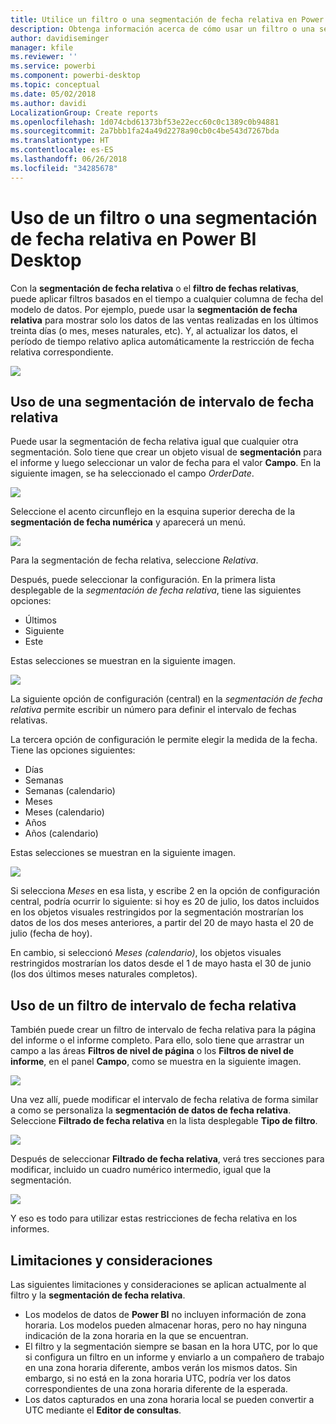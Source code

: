 ```yaml
---
title: Utilice un filtro o una segmentación de fecha relativa en Power BI Desktop
description: Obtenga información acerca de cómo usar un filtro o una segmentación de datos para restringir los intervalos de fechas relativas en Power BI Desktop
author: davidiseminger
manager: kfile
ms.reviewer: ''
ms.service: powerbi
ms.component: powerbi-desktop
ms.topic: conceptual
ms.date: 05/02/2018
ms.author: davidi
LocalizationGroup: Create reports
ms.openlocfilehash: 1d074cbd61373bf53e22ecc60c0c1389c0b94881
ms.sourcegitcommit: 2a7bbb1fa24a49d2278a90cb0c4be543d7267bda
ms.translationtype: HT
ms.contentlocale: es-ES
ms.lasthandoff: 06/26/2018
ms.locfileid: "34285678"
---
```

# <a name="use-a-relative-date-slicer-and-filter-in-power-bi-desktop"></a>Uso de un filtro o una segmentación de fecha relativa en Power BI Desktop
Con la **segmentación de fecha relativa** o el **filtro de fechas relativas**, puede aplicar filtros basados en el tiempo a cualquier columna de fecha del modelo de datos. Por ejemplo, puede usar la **segmentación de fecha relativa** para mostrar solo los datos de las ventas realizadas en los últimos treinta días (o mes, meses naturales, etc). Y, al actualizar los datos, el período de tiempo relativo aplica automáticamente la restricción de fecha relativa correspondiente.

![](media/desktop-slicer-filter-date-range/relative-date-range-slicer-filter_01.png)

## <a name="using-the-relative-date-range-slicer"></a>Uso de una segmentación de intervalo de fecha relativa
Puede usar la segmentación de fecha relativa igual que cualquier otra segmentación. Solo tiene que crear un objeto visual de **segmentación** para el informe y luego seleccionar un valor de fecha para el valor **Campo**. En la siguiente imagen, se ha seleccionado el campo *OrderDate*.

![](media/desktop-slicer-filter-date-range/relative-date-range-slicer-filter_02.png)

Seleccione el acento circunflejo en la esquina superior derecha de la **segmentación de fecha numérica** y aparecerá un menú.

![](media/desktop-slicer-filter-date-range/relative-date-range-slicer-filter_03.png)

Para la segmentación de fecha relativa, seleccione *Relativa*.

Después, puede seleccionar la configuración. En la primera lista desplegable de la *segmentación de fecha relativa*, tiene las siguientes opciones:

* Últimos
* Siguiente
* Este

Estas selecciones se muestran en la siguiente imagen.

![](media/desktop-slicer-filter-date-range/relative-date-range-slicer-filter_04.png)

La siguiente opción de configuración (central) en la *segmentación de fecha relativa* permite escribir un número para definir el intervalo de fechas relativas.

La tercera opción de configuración le permite elegir la medida de la fecha. Tiene las opciones siguientes:

* Días
* Semanas
* Semanas (calendario)
* Meses
* Meses (calendario)
* Años
* Años (calendario)

Estas selecciones se muestran en la siguiente imagen.

![](media/desktop-slicer-filter-date-range/relative-date-range-slicer-filter_05.png)

Si selecciona *Meses* en esa lista, y escribe 2 en la opción de configuración central, podría ocurrir lo siguiente: si hoy es 20 de julio, los datos incluidos en los objetos visuales restringidos por la segmentación mostrarían los datos de los dos meses anteriores, a partir del 20 de mayo hasta el 20 de julio (fecha de hoy).

En cambio, si seleccionó *Meses (calendario)*, los objetos visuales restringidos mostrarían los datos desde el 1 de mayo hasta el 30 de junio (los dos últimos meses naturales completos).

## <a name="using-the-relative-date-range-filter"></a>Uso de un filtro de intervalo de fecha relativa
También puede crear un filtro de intervalo de fecha relativa para la página del informe o el informe completo. Para ello, solo tiene que arrastrar un campo a las áreas **Filtros de nivel de página** o los **Filtros de nivel de informe**, en el panel **Campo**, como se muestra en la siguiente imagen.

![](media/desktop-slicer-filter-date-range/relative-date-range-slicer-filter_06.png)

Una vez allí, puede modificar el intervalo de fecha relativa de forma similar a como se personaliza la **segmentación de datos de fecha relativa**. Seleccione **Filtrado de fecha relativa** en la lista desplegable **Tipo de filtro**.

![](media/desktop-slicer-filter-date-range/relative-date-range-slicer-filter_07.png)

Después de seleccionar **Filtrado de fecha relativa**, verá tres secciones para modificar, incluido un cuadro numérico intermedio, igual que la segmentación.

![](media/desktop-slicer-filter-date-range/relative-date-range-slicer-filter_08.png)

Y eso es todo para utilizar estas restricciones de fecha relativa en los informes.

## <a name="limitations-and-considerations"></a>Limitaciones y consideraciones
Las siguientes limitaciones y consideraciones se aplican actualmente al filtro y la **segmentación de fecha relativa**.

* Los modelos de datos de **Power BI** no incluyen información de zona horaria. Los modelos pueden almacenar horas, pero no hay ninguna indicación de la zona horaria en la que se encuentran.
* El filtro y la segmentación siempre se basan en la hora UTC, por lo que si configura un filtro en un informe y enviarlo a un compañero de trabajo en una zona horaria diferente, ambos verán los mismos datos. Sin embargo, si no está en la zona horaria UTC, podría ver los datos correspondientes de una zona horaria diferente de la esperada.
* Los datos capturados en una zona horaria local se pueden convertir a UTC mediante el **Editor de consultas**.

